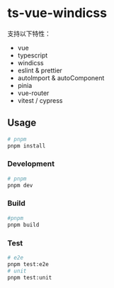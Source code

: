 # ts-vue-windicss

支持以下特性：

- vue
- typescript
- windicss
- eslint & prettier
- autoImport & autoComponent
- pinia
- vue-router
- vitest / cypress

## Usage

```sh
# pnpm
pnpm install
```

### Development

```sh
# pnpm
pnpm dev
```

### Build

```sh
#pnpm
pnpm build
```

### Test

```sh
# e2e
pnpm test:e2e
# unit
pnpm test:unit
```
